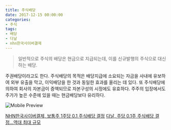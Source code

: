 ```yaml
---
title: 주식배당
date: 2017-12-15 00:00:00
categories:
- 주식
tags:
- 배당
- 다날
- nhn한국사이버결제
---
```


> 일반적으로 주식의 배당은 현금으로 지급되는데, 이를 신규발행의 주식으로 대신하는 배당.

주권배당이라고도 한다. 주식배당의 목적은 배당지급에 소요되는 자금을 사내에 유보하여 외부 유출을 막고, 이익배당을 한 것과 동일한 효과를 올리는 데 있다. 또 주식배당에 의하여 회사의 자본금이 증액되므로 자본구성의 시정에도 유효하다. 주주의 입장에서도 주가가 높은 수준에 있을 때는 현금배당보다 유리하다.

![Mobile Preview](https://hk2faith.github.io/assets/photos/2017-12-15/1.jpg)


[NHN한국사이버결제, 보통주 1주당 0.1 주식배당 결정](http://finance.naver.com/item/news_read.nhn?article_id=0003979588&office_id=008&code=060250)
[다날, 주당 0.1주 주식배당 결정…역대 최대 규모](http://finance.naver.com/item/news_read.nhn?article_id=0003862307&office_id=015&code=064260)


